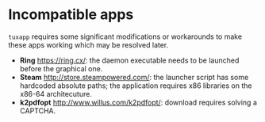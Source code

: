 # Incompatible apps

`tuxapp` requires some significant modifications or workarounds to make these apps working which may be resolved later.

- **Ring** https://ring.cx/: the daemon executable needs to be launched before the graphical one.
- **Steam** http://store.steampowered.com/: the launcher script has some hardcoded absolute paths; the application requires x86 libraries on the x86-64 architecuture.
- **k2pdfopt** http://www.willus.com/k2pdfopt/: download requires solving a CAPTCHA.
